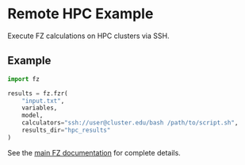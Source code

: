 # Remote HPC Example

Execute FZ calculations on HPC clusters via SSH.

## Example

```python
import fz

results = fz.fzr(
    "input.txt",
    variables,
    model,
    calculators="ssh://user@cluster.edu/bash /path/to/script.sh",
    results_dir="hpc_results"
)
```

See the [main FZ documentation](https://github.com/Funz/fz) for complete details.

